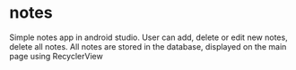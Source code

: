 # notes
Simple notes app in android studio. User can add, delete or edit new notes, delete all notes. All notes are stored in the database, displayed on the main page using RecyclerView
